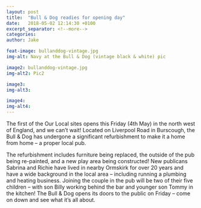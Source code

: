 ```yaml
---
layout: post
title:  "Bull & Dog readies for opening day"
date:   2018-05-02 12:14:30 +0100
excerpt_separator: <!--more-->
categories:
author: Jake 

feat-image: bullanddog-vintage.jpg
img-alt: Navy at the Bull & Dog (vintage black & white) pic

image2: bullanddog-vintage.jpg
img-alt2: Pic2

image3: 
img-alt3: 

image4: 
img-alt4: 
---
```



The first of the Our Local sites opens this Friday (4th May) in the north west of England, and we can’t wait! 
Located on Liverpool Road in Burscough, the Bull & Dog has undergone a significant refurbishment to make it a home from home – a proper<!--more--> local pub.

The refurbishment includes furniture being replaced, the outside of the pub being re-painted, and a new play area being constructed!
New publicans Sabrina and Richie have lived in nearby Ormskirk for over 20 years and have a wide background in the local area – including running a plumbing and heating business.
Joining the couple in the pub will be two of their five children – with son Billy working behind the bar and younger son Tommy in the kitchen! 
The Bull & Dog opens its doors to the public on Friday – come on down and see what it’s all about.
